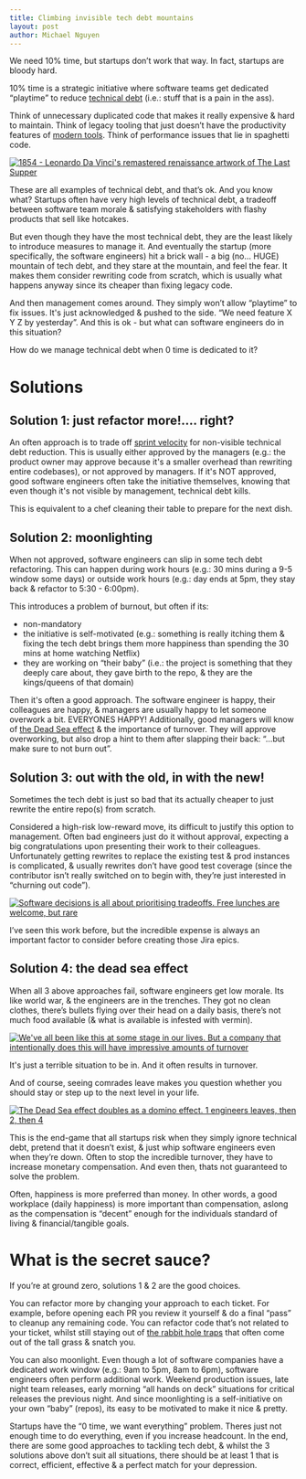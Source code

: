 ```yaml
---
title: Climbing invisible tech debt mountains
layout: post
author: Michael Nguyen
---
```


We need 10% time, but startups don’t work that way. In fact, startups are bloody hard.

10% time is a strategic initiative where software teams get dedicated “playtime” to reduce [technical debt](https://en.wikipedia.org/wiki/Technical_debt) (i.e.: stuff that is a pain in the ass).

Think of unnecessary duplicated code that makes it really expensive & hard to maintain. Think of legacy tooling that just doesn’t have the productivity features of [modern tools](https://www.jetbrains.com). Think of performance issues that lie in spaghetti code.

[![1854 - Leonardo Da Vinci's remastered renaissance artwork of The Last Supper](https://i.imgur.com/VnM6qbm.jpeg "CDR marketing campaign schedule")](https://i.imgur.com/VnM6qbm.jpeg)

These are all examples of technical debt, and that’s ok. And you know what? Startups often have very high levels of technical debt, a tradeoff between software team morale & satisfying stakeholders with flashy products that sell like hotcakes.

But even though they have the most technical debt, they are the least likely to introduce measures to manage it. And eventually the startup (more specifically, the software engineers) hit a brick wall - a big (no… HUGE) mountain of tech debt, and they stare at the mountain, and feel the fear. It makes them consider rewriting code from scratch, which is usually what happens anyway since its cheaper than fixing legacy code.

And then management comes around. They simply won’t allow “playtime” to fix issues. It's just acknowledged & pushed to the side. “We need feature X Y Z by yesterday”. And this is ok - but what can software engineers do in this situation?

How do we manage technical debt when 0 time is dedicated to it?

# Solutions
## Solution 1: just refactor more!…. right?
An often approach is to trade off [sprint velocity](https://www.scruminc.com/velocity/) for non-visible technical debt reduction. This is usually either approved by the managers (e.g.: the product owner may approve because it's a smaller overhead than rewriting entire codebases), or not approved by managers. If it's NOT approved, good software engineers often take the initiative themselves, knowing that even though it's not visible by management, technical debt kills.

This is equivalent to a chef cleaning their table to prepare for the next dish.

## Solution 2: moonlighting
When not approved, software engineers can slip in some tech debt refactoring. This can happen during work hours (e.g.: 30 mins during a 9-5 window some days) or outside work hours (e.g.: day ends at 5pm, they stay back & refactor to 5:30 - 6:00pm).

This introduces a problem of burnout, but often if its:
- non-mandatory
- the initiative is self-motivated (e.g.: something is really itching them & fixing the tech debt brings them more happiness than spending the 30 mins at home watching Netflix)
- they are working on “their baby” (i.e.: the project is something that they deeply care about, they gave birth to the repo, & they are the kings/queens of that domain)

Then it's often a good approach. The software engineer is happy, their colleagues are happy, & managers are usually happy to let someone overwork a bit. EVERYONES HAPPY! Additionally, good managers will know of [the Dead Sea effect](https://en.everybodywiki.com/Dead_Sea_Effect) & the importance of turnover. They will approve overworking, but also drop a hint to them after slapping their back: “…but make sure to not burn out”.

## Solution 3: out with the old, in with the new!
Sometimes the tech debt is just so bad that its actually cheaper to just rewrite the entire repo(s) from scratch.

Considered a high-risk low-reward move, its difficult to justify this option to management. Often bad engineers just do it without approval, expecting a big congratulations upon presenting their work to their colleagues. Unfortunately getting rewrites to replace the existing test & prod instances is complicated, & usually rewrites don’t have good test coverage (since the contributor isn’t really switched on to begin with, they’re just interested in “churning out code”).

[![Software decisions is all about prioritising tradeoffs. Free lunches are welcome, but rare](https://i.imgur.com/vcia2Ny.jpg "Software decisions is all about prioritising tradeoffs. Free lunches are welcome, but rare")](https://i.imgur.com/vcia2Ny.jpg)

I’ve seen this work before, but the incredible expense is always an important factor to consider before creating those Jira epics.

## Solution 4: the dead sea effect
When all 3 above approaches fail, software engineers get low morale. Its like world war, & the engineers are in the trenches. They got no clean clothes, there’s bullets flying over their head on a daily basis, there’s not much food available (& what is available is infested with vermin).

[![We've all been like this at some stage in our lives. But a company that intentionally does this will have impressive amounts of turnover](https://i.imgur.com/R84oL6o.jpeg "We've all been like this at some stage in our lives. But a company that intentionally does this will have impressive amounts of turnover")](https://i.imgur.com/R84oL6o.jpeg)

It's just a terrible situation to be in. And it often results in turnover.

And of course, seeing comrades leave makes you question whether you should stay or step up to the next level in your life.

[![The Dead Sea effect doubles as a domino effect. 1 engineers leaves, then 2, then 4](https://i.imgur.com/xgHt9QN.jpeg "The Dead Sea effect doubles as a domino effect. 1 engineers leaves, then 2, then 4")](https://i.imgur.com/xgHt9QN.jpeg)

This is the end-game that all startups risk when they simply ignore technical debt, pretend that it doesn’t exist, & just whip software engineers even when they’re down. Often to stop the incredible turnover, they have to increase monetary compensation. And even then, thats not guaranteed to solve the problem.

Often, happiness is more preferred than money. In other words, a good workplace (daily happiness) is more important than compensation, aslong as the compensation is “decent” enough for the individuals standard of living & financial/tangible goals.

# What is the secret sauce?
If you’re at ground zero, solutions 1 & 2 are the good choices.

You can refactor more by changing your approach to each ticket. For example, before opening each PR you review it yourself & do a final “pass” to cleanup any remaining code. You can refactor code that’s not related to your ticket, whilst still staying out of [the rabbit hole traps](https://www.dictionary.com/e/slang/rabbit-hole/) that often come out of the tall grass & snatch you.

You can also moonlight. Even though a lot of software companies have a dedicated work window (e.g.: 9am to 5pm, 8am to 6pm), software engineers often perform additional work. Weekend production issues, late night team releases, early morning “all hands on deck” situations for critical releases the previous night. And since moonlighting is a self-initiative on your own “baby” (repos), its easy to be motivated to make it nice & pretty.

Startups have the “0 time, we want everything” problem. Theres just not enough time to do everything, even if you increase headcount. In the end, there are some good approaches to tackling tech debt, & whilst the 3 solutions above don’t suit all situations, there should be at least 1 that is correct, efficient, effective & a perfect match for your depression.

